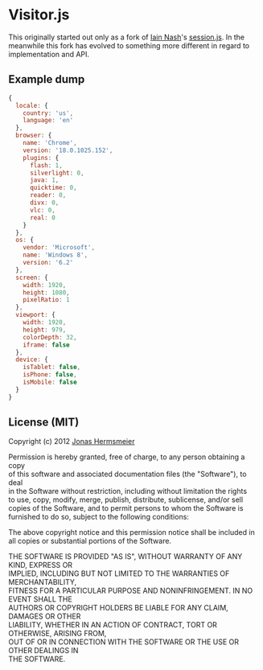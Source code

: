 # Visitor.js

This originally started out only as a fork of [Iain Nash]'s [session.js].
In the meanwhile this fork has evolved to something more different
in regard to implementation and API.

[Iain Nash]: https://github.com/codejoust
[session.js]: https://github.com/codejoust/session.js

## Example dump

```javascript
{
  locale: {
    country: 'us',
    language: 'en'
  },
  browser: {
    name: 'Chrome',
    version: '18.0.1025.152',
    plugins: {
      flash: 1,
      silverlight: 0,
      java: 1,
      quicktime: 0,
      reader: 0,
      divx: 0,
      vlc: 0,
      real: 0
    }
  },
  os: {
    vendor: 'Microsoft',
    name: 'Windows 8',
    version: '6.2'
  },
  screen: {
    width: 1920,
    height: 1080,
    pixelRatio: 1
  },
  viewport: {
    width: 1920,
    height: 979,
    colorDepth: 32,
    iframe: false
  },
  device: {
    isTablet: false,
    isPhone: false,
    isMobile: false
  }
}
```

## License (MIT)

Copyright (c) 2012 [Jonas Hermsmeier](http://jhermsmeier.de)

Permission is hereby granted, free of charge, to any person obtaining a copy  
of this software and associated documentation files (the "Software"), to deal  
in the Software without restriction, including without limitation the rights  
to use, copy, modify, merge, publish, distribute, sublicense, and/or sell  
copies of the Software, and to permit persons to whom the Software is  
furnished to do so, subject to the following conditions:

The above copyright notice and this permission notice shall be included in  
all copies or substantial portions of the Software.

THE SOFTWARE IS PROVIDED "AS IS", WITHOUT WARRANTY OF ANY KIND, EXPRESS OR  
IMPLIED, INCLUDING BUT NOT LIMITED TO THE WARRANTIES OF MERCHANTABILITY,  
FITNESS FOR A PARTICULAR PURPOSE AND NONINFRINGEMENT. IN NO EVENT SHALL THE  
AUTHORS OR COPYRIGHT HOLDERS BE LIABLE FOR ANY CLAIM, DAMAGES OR OTHER  
LIABILITY, WHETHER IN AN ACTION OF CONTRACT, TORT OR OTHERWISE, ARISING FROM,  
OUT OF OR IN CONNECTION WITH THE SOFTWARE OR THE USE OR OTHER DEALINGS IN  
THE SOFTWARE.

